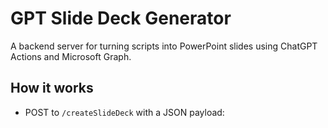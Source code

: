 # GPT Slide Deck Generator

A backend server for turning scripts into PowerPoint slides using ChatGPT Actions and Microsoft Graph.

## How it works

- POST to `/createSlideDeck` with a JSON payload:
